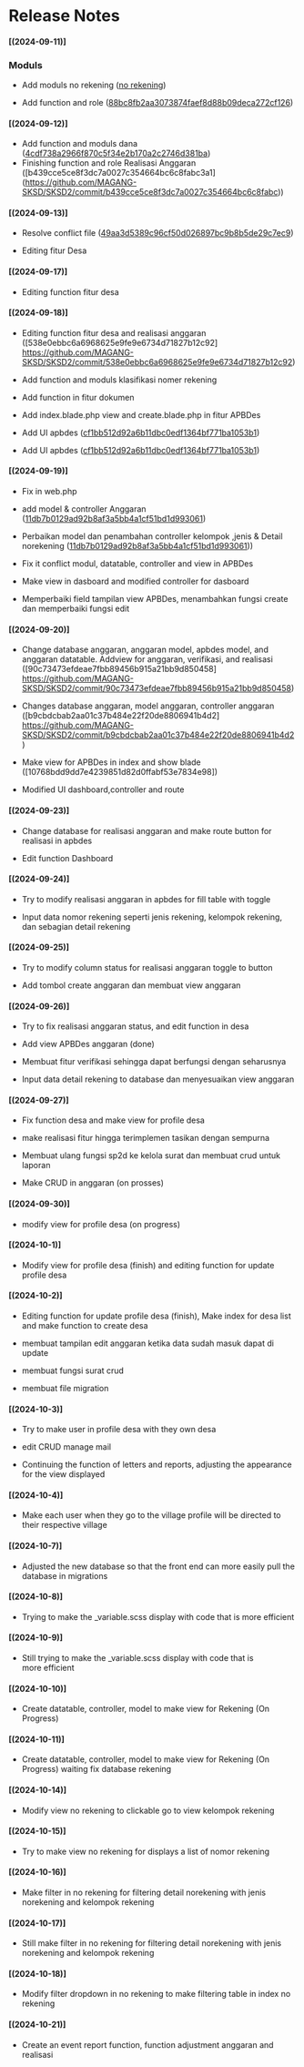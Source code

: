 # Release Notes

#### [(2024-09-11)]

### Moduls

-   Add moduls no rekening ([no rekening](https://github.com/MAGANG-SKSD/SKSD2/commit/8f925b9d0a957e65f296e82501e454120a238459?diff=split&w=0))

-   Add function and role ([88bc8fb2aa3073874faef8d88b09deca272cf126](https://github.com/MAGANG-SKSD/SKSD2/commit/88bc8fb2aa3073874faef8d88b09deca272cf126))

#### [(2024-09-12)]

-   Add function and moduls dana ([4cdf738a2966f870c5f34e2b170a2c2746d381ba](https://github.com/MAGANG-SKSD/SKSD2/commit/4cdf738a2966f870c5f34e2b170a2c2746d381ba))
-   Finishing function and role Realisasi Anggaran ([b439cce5ce8f3dc7a0027c354664bc6c8fabc3a1] (https://github.com/MAGANG-SKSD/SKSD2/commit/b439cce5ce8f3dc7a0027c354664bc6c8fabc))

#### [(2024-09-13)]

-   Resolve conflict file ([49aa3d5389c96cf50d026897bc9b8b5de29c7ec9](https://github.com/MAGANG-SKSD/SKSD2/commit/49aa3d5389c96cf50d026897bc9b8b5de29c7ec9))

-   Editing fitur Desa

#### [(2024-09-17)]

-   Editing function fitur desa

#### [(2024-09-18)]

-   Editing function fitur desa and realisasi anggaran ([538e0ebbc6a6968625e9fe9e6734d71827b12c92] https://github.com/MAGANG-SKSD/SKSD2/commit/538e0ebbc6a6968625e9fe9e6734d71827b12c92)

-   Add function and moduls klasifikasi nomer rekening

-   Add function in fitur dokumen

-   Add index.blade.php view and create.blade.php in fitur APBDes

-   Add UI apbdes ([cf1bb512d92a6b11dbc0edf1364bf771ba1053b1](https://github.com/MAGANG-SKSD/SKSD2/commit/cf1bb512d92a6b11dbc0edf1364bf771ba1053b1))

-   Add UI apbdes ([cf1bb512d92a6b11dbc0edf1364bf771ba1053b1](https://github.com/MAGANG-SKSD/SKSD2/commit/cf1bb512d92a6b11dbc0edf1364bf771ba1053b1))

#### [(2024-09-19)]

-   Fix in web.php
-   add model & controller Anggaran ([11db7b0129ad92b8af3a5bb4a1cf51bd1d993061](https://github.com/MAGANG-SKSD/SKSD2/commit/11db7b0129ad92b8af3a5bb4a1cf51bd1d993061))
-   Perbaikan model dan penambahan controller kelompok ,jenis & Detail norekening ([11db7b0129ad92b8af3a5bb4a1cf51bd1d993061](11db7b0129ad92b8af3a5bb4a1cf51bd1d993061)))

-   Fix it conflict modul, datatable, controller and view in APBDes

-   Make view in dasboard and modified controller for dasboard

-   Memperbaiki field tampilan view APBDes, menambahkan fungsi create dan memperbaiki fungsi edit

#### [(2024-09-20)]

-   Change database anggaran, anggaran model, apbdes model, and anggaran datatable. Addview for anggaran, verifikasi, and realisasi ([90c73473efdeae7fbb89456b915a21bb9d850458] https://github.com/MAGANG-SKSD/SKSD2/commit/90c73473efdeae7fbb89456b915a21bb9d850458)

-   Changes database anggaran, model anggaran, controller anggaran ([b9cbdcbab2aa01c37b484e22f20de8806941b4d2] https://github.com/MAGANG-SKSD/SKSD2/commit/b9cbdcbab2aa01c37b484e22f20de8806941b4d2)

-   Make view for APBDes in index and show blade ([10768bdd9dd7e4239851d82d0ffabf53e7834e98])

-   Modified UI dashboard,controller and route

#### [(2024-09-23)]

-   Change database for realisasi anggaran and make route button for realisasi in apbdes

-   Edit function Dashboard

#### [(2024-09-24)]

-   Try to modify realisasi anggaran in apbdes for fill table with toggle

-   Input data nomor rekening seperti jenis rekening, kelompok rekening, dan sebagian detail rekening

#### [(2024-09-25)]

-   Try to modify column status for realisasi anggaran toggle to button

-   Add tombol create anggaran dan membuat view anggaran

#### [(2024-09-26)]

-   Try to fix realisasi anggaran status, and edit function in desa

-   Add view APBDes anggaran (done)

-   Membuat fitur verifikasi sehingga dapat berfungsi dengan seharusnya

-   Input data detail rekening to database dan menyesuaikan view anggaran

#### [(2024-09-27)]

-   Fix function desa and make view for profile desa

-   make realisasi fitur hingga terimplemen tasikan dengan sempurna

-   Membuat ulang fungsi sp2d ke kelola surat dan membuat crud untuk laporan

-   Make CRUD in anggaran (on prosses)

#### [(2024-09-30)]

-   modify view for profile desa (on progress)

#### [(2024-10-1)]

-   Modify view for profile desa (finish) and editing function for update profile desa

#### [(2024-10-2)]

-   Editing function for update profile desa (finish), Make index for desa list and make function to create desa

-   membuat tampilan edit anggaran ketika data sudah masuk dapat di update

-   membuat fungsi surat crud

-   membuat file migration

#### [(2024-10-3)]

-   Try to make user in profile desa with they own desa

-   edit CRUD manage mail

-   Continuing the function of letters and reports, adjusting the appearance for the view displayed

#### [(2024-10-4)]

-   Make each user when they go to the village profile will be directed to their respective village

#### [(2024-10-7)]

-   Adjusted the new database so that the front end can more easily pull the database in migrations

#### [(2024-10-8)]

-   Trying to make the \_variable.scss display with code that is more efficient

#### [(2024-10-9)]

-   Still trying to make the \_variable.scss display with code that is more efficient

#### [(2024-10-10)]

-   Create datatable, controller, model to make view for Rekening (On Progress)

#### [(2024-10-11)]

-   Create datatable, controller, model to make view for Rekening (On Progress) waiting fix database rekening

#### [(2024-10-14)]

-   Modify view no rekening to clickable go to view kelompok rekening

#### [(2024-10-15)]

-   Try to make view no rekening for displays a list of nomor rekening

#### [(2024-10-16)]

-   Make filter in no rekening for filtering detail norekening with jenis norekening and kelompok rekening

#### [(2024-10-17)]

-   Still make filter in no rekening for filtering detail norekening with jenis norekening and kelompok rekening

#### [(2024-10-18)]

-   Modify filter dropdown in no rekening to make filtering table in index no rekening

#### [(2024-10-21)]

-   Create an event report function, function adjustment anggaran and realisasi
